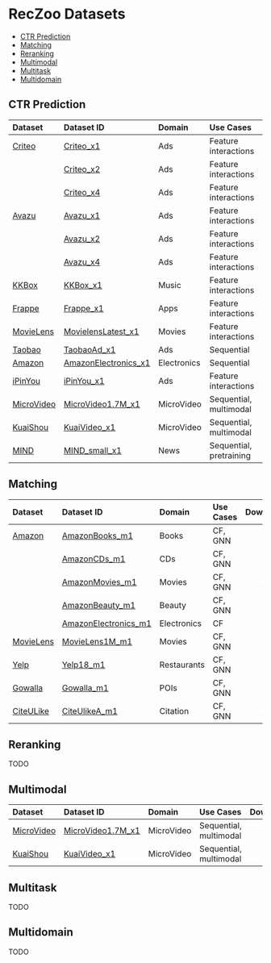 # RecZoo Datasets

+ [CTR Prediction](#ctr-prediction)
+ [Matching](#matching)
+ [Reranking](#reranking)
+ [Multimodal](#multimodal)
+ [Multitask](#multitask)
+ [Multidomain](#multidomain)


## CTR Prediction

| Dataset   | Dataset ID   |   Domain  |  Use Cases   | Download | Leaderboard | 
|:-----------|:--------------------|:------------------------|:-------------------- |:---------------------:|:---------------------:|
| [Criteo](https://github.com/reczoo/Datasets/tree/main/Criteo)    | [Criteo_x1](https://github.com/reczoo/Datasets/tree/main/Criteo/Criteo_x1)              |  Ads | Feature interactions | [:link:](https://huggingface.co/datasets/reczoo/Criteo_x1/resolve/main/Criteo_x1.zip?download=true) | [:arrow_upper_right:](https://openbenchmark.github.io/BARS/CTR/leaderboard/criteo_x1.html) |
|           | [Criteo_x2](https://github.com/reczoo/Datasets/tree/main/Criteo/Criteo_x2)              |   Ads | Feature interactions | [:link:](https://huggingface.co/datasets/reczoo/Criteo_x2/resolve/main/Criteo_x2.zip?download=true) | 
|           | [Criteo_x4](https://github.com/reczoo/Datasets/tree/main/Criteo/Criteo_x4)              |  Ads |Feature interactions | [:link:](https://huggingface.co/datasets/reczoo/Criteo_x4/resolve/main/Criteo_x4.zip?download=true) |  [:arrow_upper_right:](https://openbenchmark.github.io/BARS/CTR/leaderboard/criteo_x4.html) |
| [Avazu](https://github.com/reczoo/Datasets/tree/main/Avazu)     | [Avazu_x1](https://github.com/reczoo/Datasets/tree/main/Avazu/Avazu_x1)              | Ads |Feature interactions | [:link:](https://huggingface.co/datasets/reczoo/Avazu_x1/resolve/main/Avazu_x1.zip?download=true) |  [:arrow_upper_right:](https://openbenchmark.github.io/BARS/CTR/leaderboard/avazu_x1.html) |
|           | [Avazu_x2](https://github.com/reczoo/Datasets/tree/main/Avazu/Avazu_x2)             | Ads |Feature interactions | [:link:](https://huggingface.co/datasets/reczoo/Avazu_x2/resolve/main/Avazu_x2.zip?download=true) |
|           | [Avazu_x4](https://github.com/reczoo/Datasets/tree/main/Avazu/Avazu_x4)                | Ads |Feature interactions | [:link:](https://huggingface.co/datasets/reczoo/Avazu_x4/resolve/main/Avazu_x4.zip?download=true) | [:arrow_upper_right:](https://openbenchmark.github.io/BARS/CTR/leaderboard/avazu_x4.html) |
| [KKBox](https://github.com/reczoo/Datasets/tree/main/KKBox)     | [KKBox_x1](https://github.com/reczoo/Datasets/tree/main/KKBox/KKBox_x1)              | Music | Feature interactions | [:link:](https://huggingface.co/datasets/reczoo/KKBox_x1/resolve/main/KKBox_x1.zip?download=true) | [:arrow_upper_right:](https://openbenchmark.github.io/BARS/CTR/leaderboard/kkbox_x1.html) |
| [Frappe](https://github.com/reczoo/Datasets/tree/main/Frappe)    | [Frappe_x1](https://github.com/reczoo/Datasets/tree/main/Frappe/Frappe_x1)             | Apps | Feature interactions | [:link:](https://huggingface.co/datasets/reczoo/Frappe_x1/resolve/main/Frappe_x1.zip?download=true) |  [:arrow_upper_right:](https://openbenchmark.github.io/BARS/CTR/leaderboard/frappe_x1.html) |
| [MovieLens](https://github.com/reczoo/Datasets/tree/main/MovieLens) | [MovielensLatest_x1](https://github.com/reczoo/Datasets/tree/main/MovieLens/MovielensLatest_x1)   | Movies | Feature interactions | [:link:](https://huggingface.co/datasets/reczoo/MovielensLatest_x1/resolve/main/MovielensLatest_x1.zip?download=true) | [:arrow_upper_right:](https://openbenchmark.github.io/BARS/CTR/leaderboard/movielenslatest_x1.html) |
| [Taobao](https://github.com/reczoo/Datasets/tree/main/Taobao)    | [TaobaoAd_x1](https://github.com/reczoo/Datasets/tree/main/Taobao/TaobaoAd_x1)              | Ads | Sequential | [:link:](https://huggingface.co/datasets/reczoo/TaobaoAd_x1/resolve/main/TaobaoAd_x1.zip?download=true) | [:arrow_upper_right:](https://openbenchmark.github.io/BARS/CTR/leaderboard/taobaoad_x1.html) |
| [Amazon](https://github.com/reczoo/Datasets/tree/main/Amazon)            | [AmazonElectronics_x1](https://github.com/reczoo/Datasets/tree/main/Amazon/AmazonElectronics_x1)      | Electronics | Sequential | [:link:](https://huggingface.co/datasets/reczoo/AmazonElectronics_x1/resolve/main/AmazonElectronics_x1.zip?download=true) | [:arrow_upper_right:](https://openbenchmark.github.io/BARS/CTR/leaderboard/amazonelectronics_x1.html) |
| [iPinYou](https://github.com/reczoo/Datasets/tree/main/iPinYou)        |  [iPinYou_x1](https://github.com/reczoo/Datasets/tree/main/iPinYou/iPinYou_x1)      |    Ads  | Feature interactions | [:link:](https://huggingface.co/datasets/reczoo/iPinYou_x1/resolve/main/iPinYou_x1.zip?download=true) |
| [MicroVideo](https://github.com/reczoo/Datasets/tree/main/MicroVideo)    | [MicroVideo1.7M_x1](https://github.com/reczoo/Datasets/tree/main/MicroVideo/MicroVideo1.7M_x1)               | MicroVideo | Sequential, multimodal | [:link:](https://huggingface.co/datasets/reczoo/MicroVideo1.7M_x1/resolve/main/MicroVideo1.7M_x1.zip?download=true) | [:arrow_upper_right:](https://openbenchmark.github.io/BARS/CTR/leaderboard/microvideo1.7m_x1.html) |
| [KuaiShou](https://github.com/reczoo/Datasets/tree/main/KuaiShou)        |  [KuaiVideo_x1](https://github.com/reczoo/Datasets/tree/main/KuaiShou/KuaiVideo_x1)      |    MicroVideo  | Sequential, multimodal | [:link:](https://huggingface.co/datasets/reczoo/KuaiVideo_x1/resolve/main/KuaiVideo_x1.zip?download=true) | [:arrow_upper_right:](https://openbenchmark.github.io/BARS/CTR/leaderboard/kuaivideo_x1.html) |
| [MIND](https://github.com/reczoo/Datasets/tree/main/MIND)  |  [MIND_small_x1](https://github.com/reczoo/Datasets/tree/main/MIND/MIND_small_x1)  |   News  | Sequential, pretraining | [:link:](https://huggingface.co/datasets/reczoo/MIND_small_x1/resolve/main/MIND_small_x1.zip?download=true) | 


## Matching

| Dataset           | Dataset ID           |     Domain  |  Use Cases                        | Download | Leaderboard | 
|:-------------------|:----------------------|:-----------------|:-------------|:----------------------:|:----------------------:|
| [Amazon](https://github.com/reczoo/Datasets/tree/main/Amazon)            | [AmazonBooks_m1](https://github.com/reczoo/Datasets/tree/main/Amazon/AmazonBooks_m1)        | Books | CF, GNN | [:link:](https://huggingface.co/datasets/reczoo/AmazonBooks_m1/tree/main) | [:arrow_upper_right:](https://openbenchmark.github.io/BARS/Matching/leaderboard/amazonbooks_m1.html) |
|                   | [AmazonCDs_m1](https://github.com/reczoo/Datasets/tree/main/Amazon/AmazonCDs_m1)         |   CDs | CF, GNN |   [:link:](https://huggingface.co/datasets/reczoo/AmazonCDs_m1/tree/main) |
|                   | [AmazonMovies_m1](https://github.com/reczoo/Datasets/tree/main/Amazon/AmazonMovies_m1)      |   Movies     | CF, GNN | [:link:](https://huggingface.co/datasets/reczoo/AmazonMovies_m1/tree/main) |
|                   | [AmazonBeauty_m1](https://github.com/reczoo/Datasets/tree/main/Amazon/AmazonBeauty_m1)      |   Beauty     | CF, GNN |  [:link:](https://huggingface.co/datasets/reczoo/AmazonBeauty_m1/tree/main) |
|                   | [AmazonElectronics_m1](https://github.com/reczoo/Datasets/tree/main/Amazon/AmazonElectronics_m1) |   Electronics | CF |  [:link:](https://huggingface.co/datasets/reczoo/AmazonElectronics_m1/tree/main) |
| [MovieLens](https://github.com/reczoo/Datasets/tree/main/MovieLens)         | [MovieLens1M_m1](https://github.com/reczoo/Datasets/tree/main/Amazon/MovieLens1M_m1)       |   Movies |    CF, GNN | [:link:](https://huggingface.co/datasets/reczoo/MovieLens1M_m1/tree/main) |
| [Yelp](https://github.com/reczoo/Datasets/tree/main/Yelp)              | [Yelp18_m1](https://github.com/reczoo/Datasets/tree/main/Yelp/Yelp18_m1)            |   Restaurants | CF, GNN | [:link:](https://huggingface.co/datasets/reczoo/Yelp18_m1/tree/main) | [:arrow_upper_right:](https://openbenchmark.github.io/BARS/Matching/leaderboard/yelp18_m1.html) |
| [Gowalla](https://github.com/reczoo/Datasets/tree/main/Gowalla)           | [Gowalla_m1](https://github.com/reczoo/Datasets/tree/main/Gowalla/Gowalla_m1)        | POIs | CF, GNN | [:link:](https://huggingface.co/datasets/reczoo/Gowalla_m1/tree/main) | [:arrow_upper_right:](https://openbenchmark.github.io/BARS/Matching/leaderboard/gowalla_m1.html) |
| [CiteULike](https://github.com/reczoo/Datasets/tree/main/CiteULike)           | [CiteUlikeA_m1](https://github.com/reczoo/Datasets/tree/main/CiteULike/CiteUlikeA_m1)        | Citation  | CF, GNN | [:link:](https://huggingface.co/datasets/reczoo/CiteUlikeA_m1/tree/main) |


## Reranking
TODO

## Multimodal

| Dataset   | Dataset ID   |   Domain  |  Use Cases   | Download | Leaderboard | 
|:-----------|:--------------------|:------------------------|:-------------------- |:---------------------:|:---------------------:|
| [MicroVideo](https://github.com/reczoo/Datasets/tree/main/MicroVideo)    | [MicroVideo1.7M_x1](https://github.com/reczoo/Datasets/tree/main/MicroVideo/MicroVideo1.7M_x1)               | MicroVideo | Sequential, multimodal | [:link:](https://huggingface.co/datasets/reczoo/MicroVideo1.7M_x1/resolve/main/MicroVideo1.7M_x1.zip?download=true) | [:arrow_upper_right:](https://openbenchmark.github.io/BARS/CTR/leaderboard/microvideo1.7m_x1.html) |
| [KuaiShou](https://github.com/reczoo/Datasets/tree/main/KuaiShou)        |  [KuaiVideo_x1](https://github.com/reczoo/Datasets/tree/main/KuaiShou/KuaiVideo_x1)      |    MicroVideo  | Sequential, multimodal | [:link:](https://huggingface.co/datasets/reczoo/KuaiVideo_x1/resolve/main/KuaiVideo_x1.zip?download=true) | [:arrow_upper_right:](https://openbenchmark.github.io/BARS/CTR/leaderboard/kuaivideo_x1.html) |


## Multitask
TODO

## Multidomain
TODO


